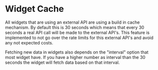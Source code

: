 # Widget Cache 

All widgets that are using an external API are using a build in cache mechanism. By default this is 30 seconds which means that every 30 seconds a real API call will be made to the external API's. This feature is implemented to not go over the rate limits for this external API's and avoid any not expected costs. 

Fetching new data in widgets also depends on the "interval" option that most widget have. If you have a higher number as interval than the 30 seconds the widget will fetch data based on that interval.